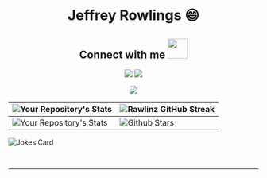 <div align='center'>

# Jeffrey Rowlings :smile:

## Connect with me <img src='https://raw.githubusercontent.com/ShahriarShafin/ShahriarShafin/main/Assets/handshake.gif' width="40px">

[<img src="https://img.shields.io/badge/LinkedIn-JeffreyRowlings-blue?style=for-the-badge&logo=linkedin">](https://www.linkedin.com/in/jeffrey-rowlings-1b4aa81aa/)
[<img src="https://img.shields.io/badge/GitHub-itsrawlinz--jeff-blue?style=for-the-badge&logo=github">](https://github.com/itsrawlinz-jeff)

![](https://komarev.com/ghpvc/?username=your-github-itsrawlinz-jeff&style=for-the-badge	)

</div>

| ![Your Repository's Stats](https://github-readme-stats.vercel.app/api?username=itsrawlinz-jeff&show_icons=true&theme=tokyonight) | ![Rawlinz GitHub Streak](https://github-readme-streak-stats.herokuapp.com/?user=itsrawlinz-jeff&theme=tokyonight) |
| --- | --- |
| ![Your Repository's Stats](https://github-readme-stats.vercel.app/api/top-langs/?username=itsrawlinz-jeff&layout=compact&theme=blue-green) | ![Github Stars](https://github-readme-stats.vercel.app/api?username=itsrawlinz-jeff&show_icons=true&locale=en&count_private=true&hide_rank=true&custom_title=My%20GitHub%20Stats&disable_animations=true&theme=tokyonight) |

![Jokes Card](https://readme-jokes.vercel.app/api?theme=tokyonight)

<br>

-----


